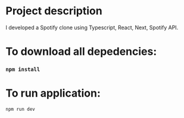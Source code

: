 # Project description
I developed a Spotify clone using Typescript, React, Next, Spotify API. 

# To download all depedencies:
### `npm install`



# To run application:
```bash
npm run dev
```

